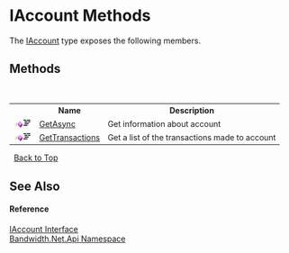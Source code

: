﻿# IAccount Methods
 

The <a href ="T_Bandwidth_Net_Api_IAccount.md">IAccount</a> type exposes the following members.


## Methods
&nbsp;<table><tr><th></th><th>Name</th><th>Description</th></tr><tr><td>![Public method](media/pubmethod.gif "Public method")![Code example](media/CodeExample.png "Code example")</td><td><a href ="M_Bandwidth_Net_Api_IAccount_GetAsync.md">GetAsync</a></td><td>
Get information about account</td></tr><tr><td>![Public method](media/pubmethod.gif "Public method")![Code example](media/CodeExample.png "Code example")</td><td><a href ="M_Bandwidth_Net_Api_IAccount_GetTransactions.md">GetTransactions</a></td><td>
Get a list of the transactions made to account</td></tr></table>&nbsp;
<a href="#iaccount-methods">Back to Top</a>

## See Also


#### Reference
<a href ="T_Bandwidth_Net_Api_IAccount.md">IAccount Interface</a><br /><a href ="N_Bandwidth_Net_Api.md">Bandwidth.Net.Api Namespace</a><br />
